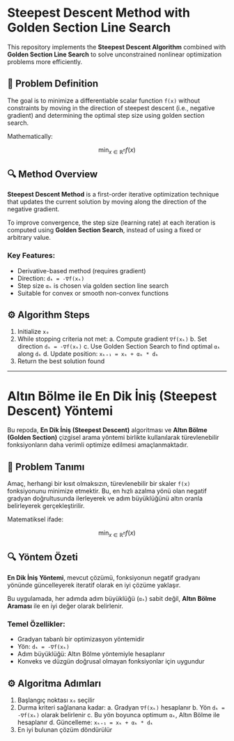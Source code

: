 # Steepest Descent Method with Golden Section Line Search

This repository implements the **Steepest Descent Algorithm** combined with **Golden Section Line Search** to solve unconstrained nonlinear optimization problems more efficiently.

## 📌 Problem Definition

The goal is to minimize a differentiable scalar function `f(x)` without constraints by moving in the direction of steepest descent (i.e., negative gradient) and determining the optimal step size using golden section search.

Mathematically:

```math
\min_{x \in \mathbb{R}^n} f(x)
````

## 🔍 Method Overview

**Steepest Descent Method** is a first-order iterative optimization technique that updates the current solution by moving along the direction of the negative gradient.

To improve convergence, the step size (learning rate) at each iteration is computed using **Golden Section Search**, instead of using a fixed or arbitrary value.

### Key Features:

* Derivative-based method (requires gradient)
* Direction: `dₖ = -∇f(xₖ)`
* Step size `αₖ` is chosen via golden section line search
* Suitable for convex or smooth non-convex functions

## ⚙️ Algorithm Steps

1. Initialize `x₀`
2. While stopping criteria not met:
   a. Compute gradient `∇f(xₖ)`
   b. Set direction `dₖ = -∇f(xₖ)`
   c. Use Golden Section Search to find optimal `αₖ` along `dₖ`
   d. Update position: `xₖ₊₁ = xₖ + αₖ * dₖ`
3. Return the best solution found

---

# Altın Bölme ile En Dik İniş (Steepest Descent) Yöntemi

Bu repoda, **En Dik İniş (Steepest Descent)** algoritması ve **Altın Bölme (Golden Section)** çizgisel arama yöntemi birlikte kullanılarak türevlenebilir fonksiyonların daha verimli optimize edilmesi amaçlanmaktadır.

## 📌 Problem Tanımı

Amaç, herhangi bir kısıt olmaksızın, türevlenebilir bir skaler `f(x)` fonksiyonunu minimize etmektir. Bu, en hızlı azalma yönü olan negatif gradyan doğrultusunda ilerleyerek ve adım büyüklüğünü altın oranla belirleyerek gerçekleştirilir.

Matematiksel ifade:

```math
\min_{x \in \mathbb{R}^n} f(x)
```

## 🔍 Yöntem Özeti

**En Dik İniş Yöntemi**, mevcut çözümü, fonksiyonun negatif gradyanı yönünde güncelleyerek iteratif olarak en iyi çözüme yaklaşır.

Bu uygulamada, her adımda adım büyüklüğü (`αₖ`) sabit değil, **Altın Bölme Araması** ile en iyi değer olarak belirlenir.

### Temel Özellikler:

* Gradyan tabanlı bir optimizasyon yöntemidir
* Yön: `dₖ = -∇f(xₖ)`
* Adım büyüklüğü: Altın Bölme yöntemiyle hesaplanır
* Konveks ve düzgün doğrusal olmayan fonksiyonlar için uygundur

## ⚙️ Algoritma Adımları

1. Başlangıç noktası `x₀` seçilir
2. Durma kriteri sağlanana kadar:
   a. Gradyan `∇f(xₖ)` hesaplanır
   b. Yön `dₖ = -∇f(xₖ)` olarak belirlenir
   c. Bu yön boyunca optimum `αₖ`, Altın Bölme ile hesaplanır
   d. Güncelleme: `xₖ₊₁ = xₖ + αₖ * dₖ`
3. En iyi bulunan çözüm döndürülür

